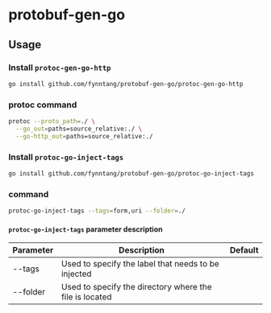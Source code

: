 # protobuf-gen-go

## Usage

### Install `protoc-gen-go-http`

```bash
go install github.com/fynntang/protobuf-gen-go/protoc-gen-go-http
```

### protoc command

```bash
protoc --proto_path=./ \
  --go_out=paths=source_relative:./ \
  --go-http_out=paths=source_relative:./

```

### Install `protoc-go-inject-tags`

```bash
go install github.com/fynntang/protobuf-gen-go/protoc-go-inject-tags

```

### command

```bash
protoc-go-inject-tags --tags=form,uri --folder=./

```

#### `protoc-go-inject-tags` parameter description

| Parameter | Description                                             | Default |
|-----------|---------------------------------------------------------|---------|
| --tags    | Used to specify the label that needs to be injected     |         |
| --folder  | Used to specify the directory where the file is located |         |
